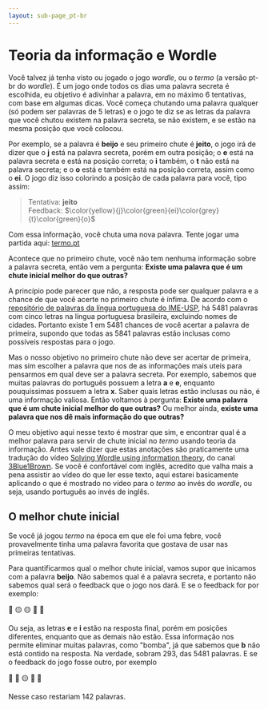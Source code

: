 ```yaml
---
layout: sub-page_pt-br
---
```


# Teoria da informação e Wordle

Você talvez já tenha visto ou jogado o jogo _wordle_, ou o _termo_ (a versão pt-br do _wordle_). É um jogo onde todos os dias uma palavra secreta é escolhida, eu objetivo é adivinhar a palavra, em no máximo 6 tentativas, com base em algumas dicas. Você começa chutando uma palavra qualquer (só podem ser palavras de 5 letras) e o jogo te diz se as letras da palavra que você chutou existem na palavra secreta, se não existem, e se estão na mesma posição que você colocou.

Por exemplo, se a palavra é **beijo** e seu primeiro chute é **jeito**, o jogo irá de dizer que o **j** está na palavra secreta, porém em outra posição; o **e** está na palavra secreta e está na posição correta; o **i** também, o **t** não está na palavra secreta; e o **o** está e também está na posição correta, assim como o **ei**. O jogo diz isso colorindo a posição de cada palavra para você, tipo assim:

> Tentativa: **jeito** \
> Feedback: $\color{yellow}{j}\color{green}{ei}\color{grey}{t}\color{green}{o}$

Com essa informação, você chuta uma nova palavra. Tente jogar uma partida aqui: [termo.pt](https://termo.pt/index.html)

Acontece que no primeiro chute, você não tem nenhuma informação sobre a palavra secreta, então vem a pergunta: **Existe uma palavra que é um chute inicial melhor do que outras?**

A princípio pode parecer que não, a resposta pode ser qualquer palavra e a chance de que você acerte no primeiro chute é ínfima. De acordo com o [repositório de palavras da língua portuguesa do IME-USP](https://www.ime.usp.br/~pf/dicios/), há 5481 palavras com cinco letras na língua portuguesa brasileira, excluindo nomes de cidades. Portanto existe 1 em 5481 chances de você acertar a palavra de primeira, supondo que todas as 5841 palavras estão inclusas como possíveis respostas para o jogo.

Mas o nosso objetivo no primeiro chute não deve ser acertar de primeira, mas sim escolher a palavra que nos de as informações mais uteis para pensarmos em qual deve ser a palavra secreta. Por exemplo, sabemos que muitas palavras do português possuem a letra **a** e **e**, enquanto pouquíssimas possuem a letra **x**. Saber quais letras estão inclusas ou não, é uma informação valiosa. Então voltamos à pergunta: **Existe uma palavra que é um chute inicial melhor do que outras?** Ou melhor ainda, **existe uma palavra que nos dê mais informação do que outras?**

O meu objetivo aqui nesse texto é mostrar que sim, e encontrar qual é a melhor palavra para servir de chute inicial no _termo_ usando teoria da informação. Antes vale dizer que estas anotações são praticamente uma tradução do vídeo [Solving Wordle using information theory](https://youtu.be/v68zYyaEmEA?si=Xzmcv4gRc4jS0xxv), do canal [3Blue1Brown](https://www.youtube.com/@3blue1brown). Se você é confortável com inglês, acredito que valha mais a pena assistir ao vídeo do que ler esse texto, aqui estarei basicamente aplicando o que é mostrado no vídeo para o _termo_ ao invés do _wordle_, ou seja, usando português ao invés de inglês.

## O melhor chute inicial

Se você já jogou _termo_ na época em que ele foi uma febre, você provavelmente tinha uma palavra favorita que gostava de usar nas primeiras tentativas.

Para quantificarmos qual o melhor chute inicial, vamos supor que inicamos com a palavra **beijo**. Não sabemos qual é a palavra secreta, e portanto não sabemos qual será o feedback que o jogo nos dará. E se o feedback for por exemplo:

:red_circle: :yellow_circle: :yellow_circle: :red_circle: :red_circle:

Ou seja, as letras **e** e **i** estão na resposta final, porém em posições diferentes, enquanto que as demais não estão. Essa informação nos permite eliminar muitas palavras, como "bomba", já que sabemos que **b** não está contido na resposta. Na verdade, sobram 293, das 5481 palavras. E se o feedback do jogo fosse outro, por exemplo

:red_circle: :large_blue_circle: :yellow_circle: :red_circle: :red_circle:

Nesse caso restariam 142 palavras.